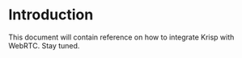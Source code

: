 # Introduction

This document will contain reference on how to integrate Krisp with WebRTC.
Stay tuned.
